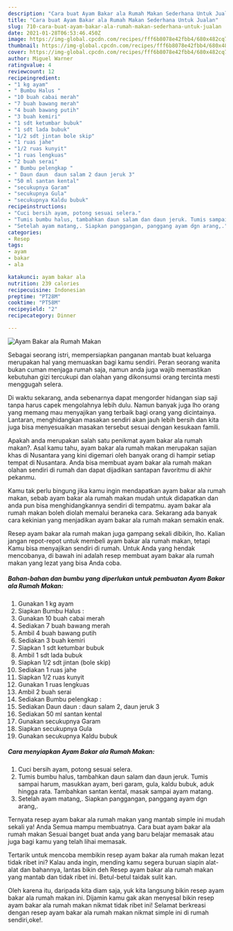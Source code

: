 ```yaml
---
description: "Cara buat Ayam Bakar ala Rumah Makan Sederhana Untuk Jualan"
title: "Cara buat Ayam Bakar ala Rumah Makan Sederhana Untuk Jualan"
slug: 710-cara-buat-ayam-bakar-ala-rumah-makan-sederhana-untuk-jualan
date: 2021-01-28T06:53:46.450Z
image: https://img-global.cpcdn.com/recipes/fff6b8078e42fbb4/680x482cq70/ayam-bakar-ala-rumah-makan-foto-resep-utama.jpg
thumbnail: https://img-global.cpcdn.com/recipes/fff6b8078e42fbb4/680x482cq70/ayam-bakar-ala-rumah-makan-foto-resep-utama.jpg
cover: https://img-global.cpcdn.com/recipes/fff6b8078e42fbb4/680x482cq70/ayam-bakar-ala-rumah-makan-foto-resep-utama.jpg
author: Miguel Warner
ratingvalue: 4
reviewcount: 12
recipeingredient:
- "1 kg ayam"
- " Bumbu Halus "
- "10 buah cabai merah"
- "7 buah bawang merah"
- "4 buah bawang putih"
- "3 buah kemiri"
- "1 sdt ketumbar bubuk"
- "1 sdt lada bubuk"
- "1/2 sdt jintan bole skip"
- "1 ruas jahe"
- "1/2 ruas kunyit"
- "1 ruas lengkuas"
- "2 buah serai"
- " Bumbu pelengkap "
- " Daun daun  daun salam 2 daun jeruk 3"
- "50 ml santan kental"
- "secukupnya Garam"
- "secukupnya Gula"
- "secukupnya Kaldu bubuk"
recipeinstructions:
- "Cuci bersih ayam, potong sesuai selera."
- "Tumis bumbu halus, tambahkan daun salam dan daun jeruk. Tumis sampai harum, masukkan ayam, beri garam, gula, kaldu bubuk, aduk hingga rata. Tambahkan santan kental, masak sampai ayam matang."
- "Setelah ayam matang,. Siapkan panggangan, panggang ayam dgn arang,."
categories:
- Resep
tags:
- ayam
- bakar
- ala

katakunci: ayam bakar ala 
nutrition: 239 calories
recipecuisine: Indonesian
preptime: "PT28M"
cooktime: "PT58M"
recipeyield: "2"
recipecategory: Dinner

---
```



![Ayam Bakar ala Rumah Makan](https://img-global.cpcdn.com/recipes/fff6b8078e42fbb4/680x482cq70/ayam-bakar-ala-rumah-makan-foto-resep-utama.jpg)

Sebagai seorang istri, mempersiapkan panganan mantab buat keluarga merupakan hal yang memuaskan bagi kamu sendiri. Peran seorang  wanita bukan cuman menjaga rumah saja, namun anda juga wajib memastikan kebutuhan gizi tercukupi dan olahan yang dikonsumsi orang tercinta mesti menggugah selera.

Di waktu  sekarang, anda sebenarnya dapat mengorder hidangan siap saji tanpa harus capek mengolahnya lebih dulu. Namun banyak juga lho orang yang memang mau menyajikan yang terbaik bagi orang yang dicintainya. Lantaran, menghidangkan masakan sendiri akan jauh lebih bersih dan kita juga bisa menyesuaikan masakan tersebut sesuai dengan kesukaan famili. 



Apakah anda merupakan salah satu penikmat ayam bakar ala rumah makan?. Asal kamu tahu, ayam bakar ala rumah makan merupakan sajian khas di Nusantara yang kini digemari oleh banyak orang di hampir setiap tempat di Nusantara. Anda bisa membuat ayam bakar ala rumah makan olahan sendiri di rumah dan dapat dijadikan santapan favoritmu di akhir pekanmu.

Kamu tak perlu bingung jika kamu ingin mendapatkan ayam bakar ala rumah makan, sebab ayam bakar ala rumah makan mudah untuk didapatkan dan anda pun bisa menghidangkannya sendiri di tempatmu. ayam bakar ala rumah makan boleh diolah memalui beraneka cara. Sekarang ada banyak cara kekinian yang menjadikan ayam bakar ala rumah makan semakin enak.

Resep ayam bakar ala rumah makan juga gampang sekali dibikin, lho. Kalian jangan repot-repot untuk membeli ayam bakar ala rumah makan, tetapi Kamu bisa menyajikan sendiri di rumah. Untuk Anda yang hendak mencobanya, di bawah ini adalah resep membuat ayam bakar ala rumah makan yang lezat yang bisa Anda coba.

<!--inarticleads1-->

##### Bahan-bahan dan bumbu yang diperlukan untuk pembuatan Ayam Bakar ala Rumah Makan:

1. Gunakan 1 kg ayam
1. Siapkan  Bumbu Halus :
1. Gunakan 10 buah cabai merah
1. Sediakan 7 buah bawang merah
1. Ambil 4 buah bawang putih
1. Sediakan 3 buah kemiri
1. Siapkan 1 sdt ketumbar bubuk
1. Ambil 1 sdt lada bubuk
1. Siapkan 1/2 sdt jintan (bole skip)
1. Sediakan 1 ruas jahe
1. Siapkan 1/2 ruas kunyit
1. Gunakan 1 ruas lengkuas
1. Ambil 2 buah serai
1. Sediakan  Bumbu pelengkap :
1. Sediakan  Daun daun : daun salam 2, daun jeruk 3
1. Sediakan 50 ml santan kental
1. Gunakan secukupnya Garam
1. Siapkan secukupnya Gula
1. Gunakan secukupnya Kaldu bubuk




<!--inarticleads2-->

##### Cara menyiapkan Ayam Bakar ala Rumah Makan:

1. Cuci bersih ayam, potong sesuai selera.
1. Tumis bumbu halus, tambahkan daun salam dan daun jeruk. Tumis sampai harum, masukkan ayam, beri garam, gula, kaldu bubuk, aduk hingga rata. Tambahkan santan kental, masak sampai ayam matang.
1. Setelah ayam matang,. Siapkan panggangan, panggang ayam dgn arang,.




Ternyata resep ayam bakar ala rumah makan yang mantab simple ini mudah sekali ya! Anda Semua mampu membuatnya. Cara buat ayam bakar ala rumah makan Sesuai banget buat anda yang baru belajar memasak atau juga bagi kamu yang telah lihai memasak.

Tertarik untuk mencoba membikin resep ayam bakar ala rumah makan lezat tidak ribet ini? Kalau anda ingin, mending kamu segera buruan siapin alat-alat dan bahannya, lantas bikin deh Resep ayam bakar ala rumah makan yang mantab dan tidak ribet ini. Betul-betul taidak sulit kan. 

Oleh karena itu, daripada kita diam saja, yuk kita langsung bikin resep ayam bakar ala rumah makan ini. Dijamin kamu gak akan menyesal bikin resep ayam bakar ala rumah makan nikmat tidak ribet ini! Selamat berkreasi dengan resep ayam bakar ala rumah makan nikmat simple ini di rumah sendiri,oke!.

